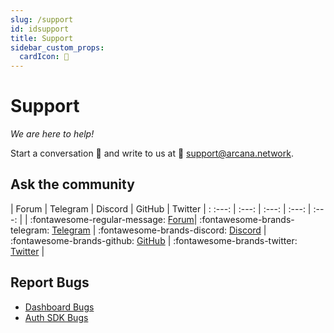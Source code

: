 ```yaml
---
slug: /support
id: idsupport
title: Support
sidebar_custom_props:
  cardIcon: 📨
---
```


# Support

*We are here to help!*

Start a conversation 💬 and write to us at 📨 [support@arcana.network](mailto:support@arcana.network).

## Ask the community

| Forum | Telegram | Discord | GitHub | Twitter |
: :---: | :---: | :---: | :---: | :---: |
| :fontawesome-regular-message: [Forum](https://forum.arcana.network/)| :fontawesome-brands-telegram: [Telegram](https://t.me/ArcanaNetwork) | :fontawesome-brands-discord: [Discord](https://discord.gg/6g7fQvEpdy) | :fontawesome-brands-github: [GitHub](https://github.com/arcana-network) | :fontawesome-brands-twitter: [Twitter](https://twitter.com/arcananetwork) |

## Report Bugs

* [Dashboard Bugs](https://github.com/arcana-network/developer-dashboard/issues)
* [Auth SDK Bugs](https://github.com/arcana-network/auth/issues)